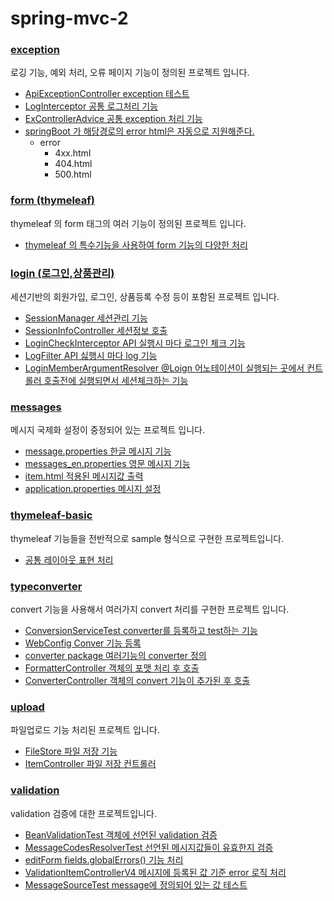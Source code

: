 # spring-mvc-2

### [exception](https://github.com/youjaewoong/spring-mvc-2/tree/main/exception)
로깅 기능, 예외 처리, 오류 페이지 기능이 정의된 프로젝트 입니다.
- [ApiExceptionController exception 테스트](https://github.com/youjaewoong/spring-mvc-2/blob/main/exception/src/main/java/hello/exception/api/ApiExceptionController.java)
- [LogInterceptor 공통 로그처리 기능](https://github.com/youjaewoong/spring-mvc-2/blob/main/exception/src/main/java/hello/exception/interceptor/LogInterceptor.java)
- [ExControllerAdvice 공통 exception 처리 기능](https://github.com/youjaewoong/spring-mvc-2/blob/main/exception/src/main/java/hello/exception/exhandler/ExControllerAdvice.java)
- [springBoot 가 해당경로의 error html은 자동으로 지원해준다.](https://github.com/youjaewoong/spring-mvc-2/tree/main/exception/src/main/resources/templates/error)
  - error
    - 4xx.html
    - 404.html
    - 500.html

### [form (thymeleaf)](https://github.com/youjaewoong/spring-mvc-2/tree/main/form)
thymeleaf 의 form 태그의 여러 기능이  정의된 프로젝트 입니다.
- [thymeleaf 의 특수기능을 사용하여 form 기능의 다양한 처리](https://github.com/youjaewoong/spring-mvc-2/tree/main/form/src/main/resources/templates/form)

### [login (로그인,상품관리)](https://github.com/youjaewoong/spring-mvc-2/tree/main/login)
세션기반의 회원가입, 로그인, 상품등록 수정 등이 포함된 프로젝트 입니다.
- [SessionManager 세션관리 기능](https://github.com/youjaewoong/spring-mvc-2/blob/main/login/src/main/java/hello/login/web/session/SessionManager.java)
- [SessionInfoController 세션정보 호출](https://github.com/youjaewoong/spring-mvc-2/blob/main/login/src/main/java/hello/login/web/session/SessionInfoController.java)
- [LoginCheckInterceptor API 실행시 마다 로그인 체크 기능](https://github.com/youjaewoong/spring-mvc-2/blob/main/login/src/main/java/hello/login/web/interceptor/LogInterceptor.java)
- [LogFilter API 싫행시 마다 log 기능](https://github.com/youjaewoong/spring-mvc-2/blob/main/login/src/main/java/hello/login/web/filter/LogFilter.java)
- [LoginMemberArgumentResolver @Loign 어노테이션이 실행되는 곳에서 컨트롤러 호출전에 실행되면서 세션체크하는 기능](https://github.com/youjaewoong/spring-mvc-2/blob/main/login/src/main/java/hello/login/web/argumentresolver/LoginMemberArgumentResolver.java)

### [messages](https://github.com/youjaewoong/spring-mvc-2/tree/main/message)
메시지 국제화 설정이 중정되어 있는 프로젝트 입니다.
- [message.properties 한글 메시지 기능](https://github.com/youjaewoong/spring-mvc-2/blob/main/message/src/main/resources/messages.properties)
- [messages_en.properties 영문 메시지 기능](https://github.com/youjaewoong/spring-mvc-2/blob/main/message/src/main/resources/messages_en.properties)
- [item.html 적용된 메시지값 출력](https://github.com/youjaewoong/spring-mvc-2/blob/main/message/src/main/resources/templates/message/item.html)
- [application.properties 메시지 설정](https://github.com/youjaewoong/spring-mvc-2/blob/main/message/src/main/resources/application.properties)

### [thymeleaf-basic](https://github.com/youjaewoong/spring-mvc-2/tree/main/thymeleaf-basic)
thymeleaf 기능들을 전반적으로 sample 형식으로 구현한 프로젝트입니다.
- [공통 레이아웃 표현 처리](https://github.com/youjaewoong/spring-mvc-2/tree/main/thymeleaf-basic/src/main/resources/templates/template)

### [typeconverter](https://github.com/youjaewoong/spring-mvc-2/tree/main/typeconverter)
convert 기능을 사용해서 여러가지 convert 처리를 구현한 프로젝트 입니다.
- [ConversionServiceTest converter를 등록하고 test하는 기능](https://github.com/youjaewoong/spring-mvc-2/blob/main/typeconverter/src/test/java/hello/typeconverter/converter/ConversionServiceTest.java)
- [WebConfig Conver 기능 등록](https://github.com/youjaewoong/spring-mvc-2/blob/main/typeconverter/src/main/java/hello/typeconverter/WebConfig.java)
- [converter package 여러기능의 converter 정의](https://github.com/youjaewoong/spring-mvc-2/tree/main/typeconverter/src/main/java/hello/typeconverter/converter)
- [FormatterController 객체의 포맷 처리 후 호출](https://github.com/youjaewoong/spring-mvc-2/blob/main/typeconverter/src/main/java/hello/typeconverter/controller/FormatterController.java)
- [ConverterController 객체의 convert 기능이 추가된 후 호출](https://github.com/youjaewoong/spring-mvc-2/blob/main/typeconverter/src/main/java/hello/typeconverter/controller/ConverterController.java)

### [upload](https://github.com/youjaewoong/spring-mvc-2/tree/main/upload)
파일업로드 기능 처리된 프로젝트 입니다.
- [FileStore 파일 저장 기능](https://github.com/youjaewoong/spring-mvc-2/blob/main/upload/src/main/java/hello/upload/file/FileStore.java)
- [ItemController 파일 저장 컨트롤러](https://github.com/youjaewoong/spring-mvc-2/blob/main/upload/src/main/java/hello/upload/controller/ItemController.java)

### [validation](https://github.com/youjaewoong/spring-mvc-2/tree/main/validation)
validation 검증에 대한 프로젝트입니다.
- [BeanValidationTest 객체에 선언된 validation 검증](https://github.com/youjaewoong/spring-mvc-2/blob/main/validation/src/test/java/hello/itemservice/validation/BeanValidationTest.java)
- [MessageCodesResolverTest 선언된 메시지값들이 유효한지 검증](https://github.com/youjaewoong/spring-mvc-2/blob/main/validation/src/test/java/hello/itemservice/validation/MessageCodesResolverTest.java)
- [editForm fields.globalErrors() 기능 처리](https://github.com/youjaewoong/spring-mvc-2/blob/main/validation/src/main/resources/templates/validation/v4/editForm.html)
- [ValidationItemControllerV4 메시지에 등록된 값 기준 error 로직 처리](https://github.com/youjaewoong/spring-mvc-2/blob/main/validation/src/main/java/hello/itemservice/web/validation/ValidationItemControllerV4.java)
- [MessageSourceTest message에 정의되어 있는 값 테스트](https://github.com/youjaewoong/spring-mvc-2/blob/main/validation/src/test/java/hello/itemservice/message/MessageSourceTest.java)

